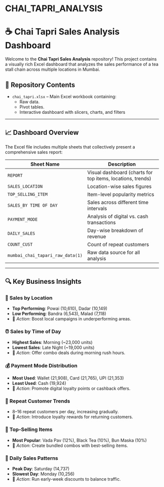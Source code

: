 # CHAI_TAPRI_ANALYSIS
# ☕ Chai Tapri Sales Analysis Dashboard

Welcome to the **Chai Tapri Sales Analysis** repository! This project contains a visually rich Excel dashboard that analyzes the sales performance of a tea stall chain across multiple locations in Mumbai.

## 📂 Repository Contents

- `chai_tapri.xlsx` – Main Excel workbook containing:
  - Raw data.
  - Pivot tables.
  - Interactive dashboard with slicers, charts, and filters

---

## 📈 Dashboard Overview

The Excel file includes multiple sheets that collectively present a comprehensive sales report:

| Sheet Name                | Description                                                  |
|--------------------------|--------------------------------------------------------------|
| `REPORT`                 | Visual dashboard (charts for top items, locations, trends)   |
| `SALES_LOCATION`         | Location-wise sales figures                                  |
| `TOP_SELLING_ITEM`       | Item-level popularity metrics                                |
| `SALES_BY TIME OF DAY`   | Sales across different time intervals                        |
| `PAYMENT_MODE`           | Analysis of digital vs. cash transactions                    |
| `DAILY_SALES`            | Day-wise breakdown of revenue                                |
| `COUNT_CUST`             | Count of repeat customers                                    |
| `mumbai_chai_tapari_raw_data(1)` | Raw data source for all analysis                    |

---

## 🔍 Key Business Insights

### 🏪 Sales by Location
- **Top Performing**: Powai (10,610), Dadar (10,149)
- **Low Performing**: Bandra (6,543), Malad (7,118)
- 📌 *Action*: Boost local campaigns in underperforming areas.

### ⏰ Sales by Time of Day
- **Highest Sales**: Morning (~23,000 units)
- **Lowest Sales**: Late Night (~19,000 units)
- 📌 *Action*: Offer combo deals during morning rush hours.

### 💰 Payment Mode Distribution
- **Most Used**: Wallet (21,908), Card (21,765), UPI (21,353)
- **Least Used**: Cash (19,924)
- 📌 *Action*: Promote digital loyalty points or cashback offers.

### 🔁 Repeat Customer Trends
- 8–16 repeat customers per day, increasing gradually.
- 📌 *Action*: Introduce loyalty rewards for returning customers.

### 🍵 Top-Selling Items
- **Most Popular**: Vada Pav (12%), Black Tea (10%), Bun Maska (10%)
- 📌 *Action*: Create bundled combos with best-selling items.

### 📅 Daily Sales Patterns
- **Peak Day**: Saturday (14,737)
- **Slowest Day**: Monday (10,256)
- 📌 *Action*: Run early-week discounts to balance traffic.
